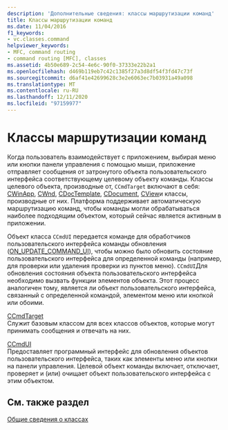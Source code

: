 ```yaml
---
description: 'Дополнительные сведения: классы маршрутизации команд'
title: Классы маршрутизации команд
ms.date: 11/04/2016
f1_keywords:
- vc.classes.command
helpviewer_keywords:
- MFC, command routing
- command routing [MFC], classes
ms.assetid: 4b50e689-2c54-4e6c-90f0-37333e22b2a1
ms.openlocfilehash: d469b119eb7c42c1385f27a3d8df54f3fd47c73f
ms.sourcegitcommit: d6af41e42699628c3e2e6063ec7b03931a49a098
ms.translationtype: MT
ms.contentlocale: ru-RU
ms.lasthandoff: 12/11/2020
ms.locfileid: "97159977"
---
```

# <a name="command-routing-classes"></a>Классы маршрутизации команд

Когда пользователь взаимодействует с приложением, выбирая меню или кнопки панели управления с помощью мыши, приложение отправляет сообщения от затронутого объекта пользовательского интерфейса соответствующему целевому объекту команды. Классы целевого объекта, производные от, `CCmdTarget` включают в себя: [CWinApp](reference/cwinapp-class.md), [CWnd](reference/cwnd-class.md), [CDocTemplate](reference/cdoctemplate-class.md), [CDocument](reference/cdocument-class.md), [CView](reference/cview-class.md)и классы, производные от них. Платформа поддерживает автоматическую маршрутизацию команд, чтобы команды могли обрабатываться наиболее подходящим объектом, который сейчас является активным в приложении.

Объект класса `CCmdUI` передается команде для обработчиков пользовательского интерфейса команды обновления ([ON_UPDATE_COMMAND_UI](reference/message-map-macros-mfc.md#on_update_command_ui)), чтобы можно было обновить состояние пользовательского интерфейса для определенной команды (например, для проверки или удаления проверки из пунктов меню). `CCmdUI`Для обновления состояния объекта пользовательского интерфейса необходимо вызвать функции элементов объекта. Этот процесс аналогичен тому, является ли объект пользовательского интерфейса, связанный с определенной командой, элементом меню или кнопкой или обоими.

[CCmdTarget](reference/ccmdtarget-class.md)<br/>
Служит базовым классом для всех классов объектов, которые могут принимать сообщения и отвечать на них.

[CCmdUI](reference/ccmdui-class.md)<br/>
Предоставляет программный интерфейс для обновления объектов пользовательского интерфейса, таких как элементы меню или кнопки на панели управления. Целевой объект команды включает, отключает, проверяет и (или) очищает объект пользовательского интерфейса с этим объектом.

## <a name="see-also"></a>См. также раздел

[Общие сведения о классах](class-library-overview.md)

